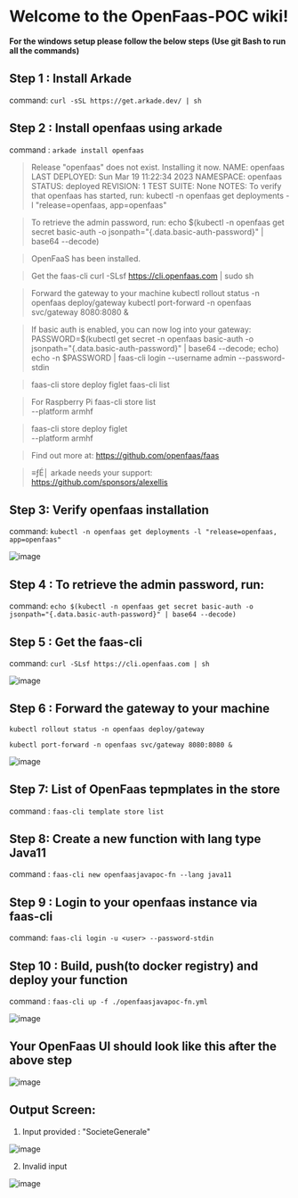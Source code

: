 #  Welcome to the OpenFaas-POC wiki!   

**For the windows setup please follow the below steps**
**(Use git Bash to run all the commands)**

##  Step 1 : Install Arkade
command: `curl -sSL https://get.arkade.dev/ | sh`

##  Step 2 : Install openfaas using arkade
command : `arkade install openfaas`

> Release "openfaas" does not exist. Installing it now.
> NAME: openfaas
> LAST DEPLOYED: Sun Mar 19 11:22:34 2023
> NAMESPACE: openfaas
> STATUS: deployed
> REVISION: 1
> TEST SUITE: None
> NOTES:
> To verify that openfaas has started, run:
> kubectl -n openfaas get deployments -l "release=openfaas, app=openfaas"

> To retrieve the admin password, run:
> echo $(kubectl -n openfaas get secret basic-auth -o jsonpath="{.data.basic-auth-password}" | base64 --decode)

> OpenFaaS has been installed.

> Get the faas-cli
> curl -SLsf https://cli.openfaas.com | sudo sh

> Forward the gateway to your machine
> kubectl rollout status -n openfaas deploy/gateway
> kubectl port-forward -n openfaas svc/gateway 8080:8080 &

> If basic auth is enabled, you can now log into your gateway:
> PASSWORD=$(kubectl get secret -n openfaas basic-auth -o jsonpath="{.data.basic-auth-password}" | base64 --decode; echo)
> echo -n $PASSWORD | faas-cli login --username admin --password-stdin

> faas-cli store deploy figlet
> faas-cli list

> For Raspberry Pi
> faas-cli store list \
>  --platform armhf

> faas-cli store deploy figlet \
>  --platform armhf

>  Find out more at:
>  https://github.com/openfaas/faas

> ≡ƒÉ│ arkade needs your support: https://github.com/sponsors/alexellis

## Step 3: Verify openfaas installation
command: `kubectl -n openfaas get deployments -l "release=openfaas, app=openfaas"`

![image](https://user-images.githubusercontent.com/65301458/226156562-cd39f49e-b777-435b-9526-fbe5b0f061ad.png)

## Step 4 : To retrieve the admin password, run:
command: `echo $(kubectl -n openfaas get secret basic-auth -o jsonpath="{.data.basic-auth-password}" | base64 --decode)`

## Step 5 : Get the faas-cli
command: `curl -SLsf https://cli.openfaas.com | sh`

![image](https://user-images.githubusercontent.com/65301458/226156918-6d0c8a10-8cb7-45cc-a0a9-0900069dad07.png)


## Step 6 : Forward the gateway to your machine
`kubectl rollout status -n openfaas deploy/gateway`

`kubectl port-forward -n openfaas svc/gateway 8080:8080 &`

![image](https://user-images.githubusercontent.com/65301458/226157426-3dd3f3b4-31cc-4fb3-8664-443642d11e6d.png)


## Step 7: List of OpenFaas tepmplates in the store
command : `faas-cli template store list`
 
## Step 8: Create a new function with lang type Java11
command : `faas-cli new openfaasjavapoc-fn --lang java11`

## Step 9 : Login to your openfaas instance via faas-cli
command: `faas-cli login -u <user> --password-stdin`

## Step 10 : Build, push(to docker registry) and deploy your function
command : `faas-cli up -f ./openfaasjavapoc-fn.yml`

![image](https://user-images.githubusercontent.com/65301458/226157444-7342f8b4-caf3-49e3-bd4e-4f256423e3e1.png)

## Your OpenFaas UI should look like this after the above step
![image](https://user-images.githubusercontent.com/65301458/226159659-98273bee-fae5-485d-9c8a-4b4d6af29e00.png)

## Output Screen:

1. Input provided : "SocieteGenerale"

![image](https://user-images.githubusercontent.com/65301458/226160189-ee180c95-018f-4b46-883e-f5c6118a5983.png)

2. Invalid input

![image](https://user-images.githubusercontent.com/65301458/226160280-b0d44a5b-bc1b-4bf5-9ece-192453aeeb23.png)

